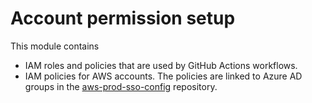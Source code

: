 # Account permission setup

This module contains

- IAM roles and policies that are used by GitHub Actions workflows.
- IAM policies for AWS accounts. The policies are linked to Azure AD groups in the [aws-prod-sso-config](https://github.com/NHSDigital/aws-prod-sso-config) repository.
